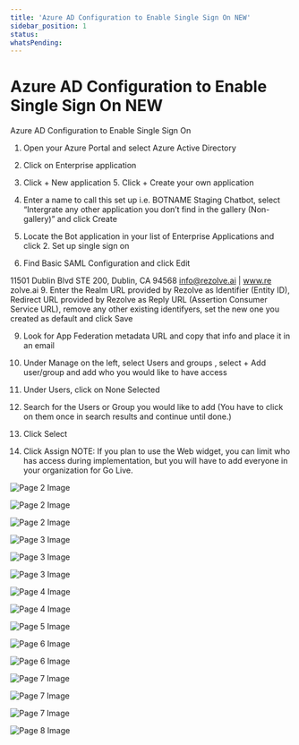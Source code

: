```yaml
---
title: 'Azure AD Configuration to Enable Single Sign On NEW'
sidebar_position: 1
status: 
whatsPending: 
---
```



# Azure AD Configuration to Enable Single Sign On NEW



Azure AD
Configuration to
Enable Single Sign On


1. Open your Azure Portal and select Azure Active Directory
2. Click on Enterprise application

3. Click + New application 5. Click + Create your own application
6. Enter a name to call this set up i.e. BOTNAME Staging Chatbot, select “Intergrate any other application
you don’t find in the gallery (Non-gallery)” and click Create

7. Locate the Bot application in your list of Enterprise Applications and click 2. Set up single sign on
8. Find Basic SAML Configuration and click Edit

11501 Dublin Blvd STE 200, Dublin, CA 94568 info@rezolve.ai | www.re zolve.ai
9. Enter the Realm URL provided by Rezolve as Identifier (Entity ID), Redirect URL provided by Rezolve as
Reply URL (Assertion Consumer Service URL), remove any other existing identifyers, set the new one you
created as default and click Save

9. Look for App Federation metadata URL and copy that info and place it in an email
10. Under Manage on the left, select Users and groups , select + Add user/group and add who you would
like to have access

11. Under Users, click on None Selected
12. Search for the Users or Group you would like to add (You have to click on them once in search results
and continue until done.)
13. Click Select

14. Click Assign
NOTE: If you plan to use the Web widget, you can limit who has access during implementation, but you will
have to add everyone in your organization for Go Live.


![Page 2 Image](/img/reference/SSO%20Guides/images/Azure-AD-Configuration-to-Enable-Single-Sign-On-NEW_page2_4.png)

![Page 2 Image](/img/reference/SSO%20Guides/images/Azure-AD-Configuration-to-Enable-Single-Sign-On-NEW_page2_5.jpeg)

![Page 2 Image](/img/reference/SSO%20Guides/images/Azure-AD-Configuration-to-Enable-Single-Sign-On-NEW_page2_6.png)

![Page 3 Image](/img/reference/SSO%20Guides/images/Azure-AD-Configuration-to-Enable-Single-Sign-On-NEW_page3_4.png)

![Page 3 Image](/img/reference/SSO%20Guides/images/Azure-AD-Configuration-to-Enable-Single-Sign-On-NEW_page3_5.png)

![Page 3 Image](/img/reference/SSO%20Guides/images/Azure-AD-Configuration-to-Enable-Single-Sign-On-NEW_page3_6.png)

![Page 4 Image](/img/reference/SSO%20Guides/images/Azure-AD-Configuration-to-Enable-Single-Sign-On-NEW_page4_4.png)

![Page 4 Image](/img/reference/SSO%20Guides/images/Azure-AD-Configuration-to-Enable-Single-Sign-On-NEW_page4_5.png)

![Page 5 Image](/img/reference/SSO%20Guides/images/Azure-AD-Configuration-to-Enable-Single-Sign-On-NEW_page5_4.png)

![Page 6 Image](/img/reference/SSO%20Guides/images/Azure-AD-Configuration-to-Enable-Single-Sign-On-NEW_page6_4.png)

![Page 6 Image](/img/reference/SSO%20Guides/images/Azure-AD-Configuration-to-Enable-Single-Sign-On-NEW_page6_5.png)

![Page 7 Image](/img/reference/SSO%20Guides/images/Azure-AD-Configuration-to-Enable-Single-Sign-On-NEW_page7_4.png)

![Page 7 Image](/img/reference/SSO%20Guides/images/Azure-AD-Configuration-to-Enable-Single-Sign-On-NEW_page7_5.png)

![Page 7 Image](/img/reference/SSO%20Guides/images/Azure-AD-Configuration-to-Enable-Single-Sign-On-NEW_page7_6.png)

![Page 8 Image](/img/reference/SSO%20Guides/images/Azure-AD-Configuration-to-Enable-Single-Sign-On-NEW_page8_4.png)
